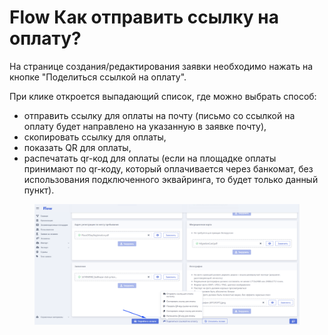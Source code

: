 # Flow  Как отправить ссылку на оплату?

На странице создания/редактирования заявки необходимо нажать на кнопке "Поделиться ссылкой на оплату".&#x20;

При клике откроется выпадающий список, где можно выбрать способ:

* отправить ссылку для оплаты на почту (письмо со ссылкой на оплату будет направлено на указанную в заявке почту),
* скопировать ссылку для оплаты,
* показать QR  для оплаты,
* распечатать qr-код для оплаты (если на площадке оплаты принимают по qr-коду, который оплачивается через банкомат, без использования подключенного эквайринга, то будет только данный пункт).

<figure><img src="../.gitbook/assets/image (336).png" alt=""><figcaption></figcaption></figure>
